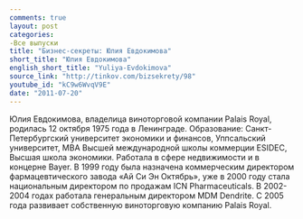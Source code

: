 ```yaml
---
comments: true
layout: post
categories:
-Все выпуски
title: "Бизнес-секреты: Юлия Евдокимова"
short_title: "Юлия Евдокимова"
english_short_title: "Yuliya-Evdokimova"
source_link: "http://tinkov.com/bizsekrety/98"
youtube_id: "kC9w6WvqV9E"
date: "2011-07-20"
---
```

Юлия Евдокимова, владелица виноторговой компании Palais Royal, родилась 12 октября 1975 года в Ленинграде. Образование: Санкт-Петербургский университет экономики и финансов, Уппсальский университет, МВА Высшей международной школы коммерции ESIDEC, Высшая школа экономики. Работала в сфере недвижимости и в концерне Bayer. В 1999 году была назначена коммерческим директором фармацевтического завода «Ай Си Эн Октябрь», уже в 2000 году стала национальным директором по продажам ICN Pharmaceuticals. В 2002-2004 годах работала генеральным директором MDM Dendrite. C 2005 года развивает собственную виноторговую компанию Palais Royal.
